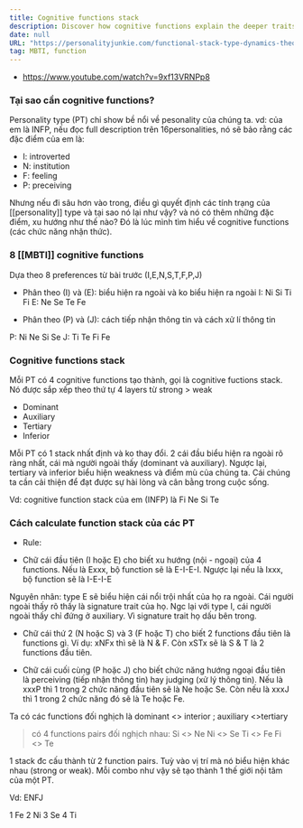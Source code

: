 ```yaml
---
title: Cognitive functions stack
description: Discover how cognitive functions explain the deeper traits behind MBTI personality types and learn how to calculate your unique cognitive function stack for better self-awareness.
date: null
URL: "https://personalityjunkie.com/functional-stack-type-dynamics-theory/"
tag: MBTI, function
---
```


- https://www.youtube.com/watch?v=9xf13VRNPp8

### Tại sao cần cognitive functions?

Personality type (PT) chỉ show bề nổi về pesonality của chúng ta.
vd: của em là INFP, nếu đọc full description trên 16personalities, nó sẽ bảo rằng các đặc điểm của em là:

- I: introverted
- N: institution
- F: feeling
- P: preceiving

Nhưng nếu đi sâu hơn vào trong, điều gì quyết định các tính trạng của [[personality]] type và tại sao nó lại như vậy? và nó có thêm những đặc điểm, xu hướng như thế nào? Đó là lúc mình tìm hiểu về cognitive functions (các chức năng nhận thức).

### 8 [[MBTI]] cognitive functions

Dựa theo 8 preferences từ bài trước (I,E,N,S,T,F,P,J)

- Phân theo (I) và (E): biểu hiện ra ngoài và ko biểu hiện ra ngoài
  I: Ni Si Ti Fi
  E: Ne Se Te Fe

- Phân theo (P) và (J): cách tiếp nhận thông tin và cách xử lí thông tin

P: Ni Ne Si Se
J: Ti Te Fi Fe

### Cognitive functions stack

Mỗi PT có 4 cognitive functions tạo thành, gọi là cognitive fuctions stack. Nó được sắp xếp theo thứ tự 4 layers từ strong > weak

- Dominant
- Auxiliary
- Tertiary
- Inferior

Mỗi PT có 1 stack nhất định và ko thay đổi. 2 cái đầu biểu hiện ra ngoài rõ ràng nhất, cái mà người ngoài thấy (dominant và auxiliary). Ngược lại, tertiary và inferior biểu hiện weakness và điểm mù của chúng ta. Cái chúng ta cần cải thiện để đạt được sự hài lòng và cân bằng trong cuộc sống.

Vd: cognitive function stack của em (INFP) là Fi Ne Si Te

### Cách calculate function stack của các PT

- Rule:

* Chữ cái đầu tiên (I hoặc E) cho biết xu hướng (nội - ngoại) của 4 functions. Nếu là Exxx, bộ function sẽ là E-I-E-I. Ngược lại nếu là Ixxx, bộ function sẽ là I-E-I-E

Nguyên nhân: type E sẽ biểu hiện cái nổi trội nhất của họ ra ngoài. Cái người ngoài thấy rõ thấy là signature trait của họ. Ngc lại với type I, cái người ngoài thấy chỉ đứng ở auxiliary. Vì signature trait họ dấu bên trong.

- Chữ cái thứ 2 (N hoặc S) và 3 (F hoặc T) cho biết 2 functions đầu tiên là functions gì. Ví dụ: xNFx thì sẽ là N & F. Còn xSTx sẽ là S & T là 2 functions đầu tiên.

- Chữ cái cuối cùng (P hoặc J) cho biết chức năng hướng ngoại đầu tiên là perceiving (tiếp nhận thông tin) hay judging (xử lý thông tin). Nếu là xxxP thì 1 trong 2 chức năng đầu tiên sẽ là Ne hoặc Se. Còn nếu là xxxJ thì 1 trong 2 chức năng đó sẽ là Te hoặc Fe.

Ta có các functions đối nghịch là dominant <> interior ; auxiliary <>tertiary

> có 4 functions pairs đối nghịch nhau:
> Si <> Ne
> Ni <> Se
> Ti <> Fe
> Fi <> Te

1 stack đc cấu thành từ 2 function pairs. Tuỳ vào vị trí mà nó biểu hiện khác nhau (strong or weak). Mỗi combo như vậy sẽ tạo thành 1 thế giới nội tâm của một PT.

Vd: ENFJ

1 Fe
2 Ni
3 Se
4 Ti
